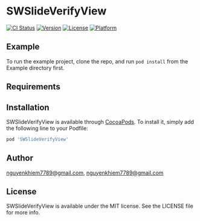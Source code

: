 # SWSlideVerifyView

[![CI Status](https://img.shields.io/travis/nguyenkhiem7789@gmail.com/SWSlideVerifyView.svg?style=flat)](https://travis-ci.org/nguyenkhiem7789@gmail.com/SWSlideVerifyView)
[![Version](https://img.shields.io/cocoapods/v/SWSlideVerifyView.svg?style=flat)](https://cocoapods.org/pods/SWSlideVerifyView)
[![License](https://img.shields.io/cocoapods/l/SWSlideVerifyView.svg?style=flat)](https://cocoapods.org/pods/SWSlideVerifyView)
[![Platform](https://img.shields.io/cocoapods/p/SWSlideVerifyView.svg?style=flat)](https://cocoapods.org/pods/SWSlideVerifyView)

## Example

To run the example project, clone the repo, and run `pod install` from the Example directory first.

## Requirements

## Installation

SWSlideVerifyView is available through [CocoaPods](https://cocoapods.org). To install
it, simply add the following line to your Podfile:

```ruby
pod 'SWSlideVerifyView'
```

## Author

nguyenkhiem7789@gmail.com, nguyenkhiem7789@gmail.com

## License

SWSlideVerifyView is available under the MIT license. See the LICENSE file for more info.
